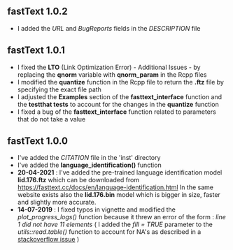 
## fastText 1.0.2

* I added the *URL* and *BugReports* fields in the *DESCRIPTION* file


## fastText 1.0.1

* I fixed the **LTO** (Link Optimization Error) - Additional Issues - by replacing the **qnorm** variable with **qnorm_param** in the Rcpp files
* I modified the **quantize** function in the Rcpp file to return the **.ftz** file by specifying the exact file path
* I adjusted the **Examples** section of the **fasttext_interface** function and the **testthat tests** to account for the changes in the **quantize** function
* I fixed a bug of the **fasttext_interface** function related to parameters that do not take a value


## fastText 1.0.0

* I've added the *CITATION* file in the 'inst' directory
* I've added the **language_identification()** function
* **20-04-2021** : I've added the pre-trained language identification model **lid.176.ftz** which can be downloaded from https://fasttext.cc/docs/en/language-identification.html In the same website exists also the **lid.176.bin** model which is bigger in size, faster and slightly more accurate.
* **14-07-2019** : I fixed typos in vignette and modified the *plot_progress_logs()* function because it threw an error of the form : *line 1 did not have 11 elements* ( I added the *fill = TRUE* parameter to the *utils::read.table()* function to account for NA's as described in a [stackoverflow issue](https://stackoverflow.com/a/18161099/8302386) )

